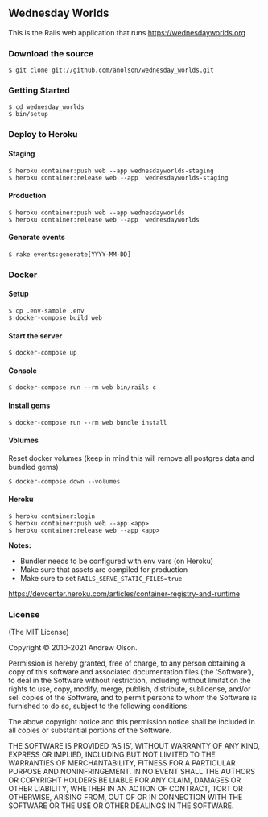 ## Wednesday Worlds

This is the Rails web application that runs https://wednesdayworlds.org

### Download the source

```
$ git clone git://github.com/anolson/wednesday_worlds.git
```

### Getting Started

```
$ cd wednesday_worlds
$ bin/setup
```

### Deploy to Heroku

#### Staging

```
$ heroku container:push web --app wednesdayworlds-staging
$ heroku container:release web --app  wednesdayworlds-staging

```

#### Production

```
$ heroku container:push web --app wednesdayworlds
$ heroku container:release web --app  wednesdayworlds
```

#### Generate events

```
$ rake events:generate[YYYY-MM-DD]
```

### Docker

#### Setup

```
$ cp .env-sample .env
$ docker-compose build web
```

#### Start the server

```
$ docker-compose up
```

#### Console

```
$ docker-compose run --rm web bin/rails c
```

#### Install gems

```
$ docker-compose run --rm web bundle install
```

#### Volumes

Reset docker volumes (keep in mind this will remove all postgres data and bundled gems)

```
$ docker-compose down --volumes
```

#### Heroku

```
$ heroku container:login
$ heroku container:push web --app <app>
$ heroku container:release web --app <app>
```

**Notes:**
* Bundler needs to be configured with env vars (on Heroku)
* Make sure that assets are compiled for production
* Make sure to set `RAILS_SERVE_STATIC_FILES=true`

https://devcenter.heroku.com/articles/container-registry-and-runtime


### License

(The MIT License)

Copyright © 2010-2021 Andrew Olson.

Permission is hereby granted, free of charge, to any person obtaining a copy of this software and associated documentation files (the ‘Software’), to deal in the Software without restriction, including without limitation the rights to use, copy, modify, merge, publish, distribute, sublicense, and/or sell copies of the Software, and to permit persons to whom the Software is furnished to do so, subject to the following conditions:

The above copyright notice and this permission notice shall be included in all copies or substantial portions of the Software.

THE SOFTWARE IS PROVIDED ‘AS IS’, WITHOUT WARRANTY OF ANY KIND, EXPRESS OR IMPLIED, INCLUDING BUT NOT LIMITED TO THE WARRANTIES OF MERCHANTABILITY, FITNESS FOR A PARTICULAR PURPOSE AND NONINFRINGEMENT. IN NO EVENT SHALL THE AUTHORS OR COPYRIGHT HOLDERS BE LIABLE FOR ANY CLAIM, DAMAGES OR OTHER LIABILITY, WHETHER IN AN ACTION OF CONTRACT, TORT OR OTHERWISE, ARISING FROM, OUT OF OR IN CONNECTION WITH THE SOFTWARE OR THE USE OR OTHER DEALINGS IN THE SOFTWARE.
